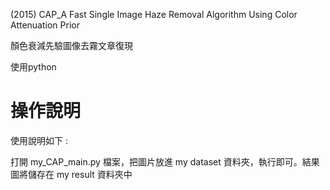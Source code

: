 (2015) CAP_A Fast Single Image Haze Removal Algorithm Using Color Attenuation Prior

顏色衰減先驗圖像去霧文章復現

使用python



# 操作說明
使用說明如下 : 

打開 my_CAP_main.py 檔案，把圖片放進 my dataset 資料夾，執行即可。結果圖將儲存在 my result 資料夾中
